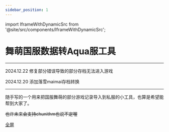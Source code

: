 ```yaml
---
sidebar_position: 1
---
```


import IframeWithDynamicSrc from '@site/src/components/IframeWithDynamicSrc';


# 舞萌国服数据转Aqua服工具

---

2024.12.22 修复部分错误导致的部分存档无法进入游戏

2024.12.20 添加落雪maimai存档转换

---

随手写的一个用来把国服舞萌的部分游戏记录导入到私服的小工具，也算是希望能帮到大家了。

~~也许未来会支持chunithm也说不定喔~~

[全屏](https://danieltoyama.github.io/MaiData2Aqua/maidatatrans.html)


<IframeWithDynamicSrc 
  lightModeSrc="https://danieltoyama.github.io/MaiData2Aqua/maidatatrans.html" 
  darkModeSrc="https://danieltoyama.github.io/MaiData2Aqua/maidatatrans.html?style=dark" 
  width="800" 
  height="800" 
/>